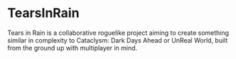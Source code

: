 # TearsInRain
Tears in Rain is a collaborative roguelike project aiming to create something similar in complexity to Cataclysm: Dark Days Ahead or UnReal World, built from the ground up with multiplayer in mind.
